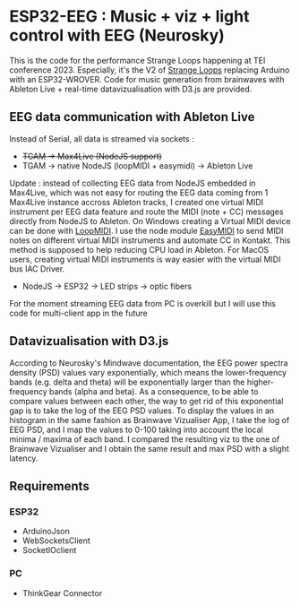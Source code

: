 # ESP32-EEG : Music + viz + light control with EEG (Neurosky)
This is the code for the performance Strange Loops happening at TEI conference 2023. Especially, it's the V2 of [Strange Loops](https://camps.aptaracorp.com/ACM_PMS/PMS/ACM/TEI23/76/6383df6f-7aeb-11ed-a76e-16bb50361d1f/OUT/tei23-76.html) replacing Arduino with an ESP32-WROVER. Code for music generation from brainwaves with Ableton Live + real-time datavizualisation with D3.js are provided.

## EEG data communication with Ableton Live

Instead of Serial, all data is streamed via sockets :
* ~~TGAM -> Max4Live (NodeJS support)~~ 
* TGAM -> native NodeJS (loopMIDI + easymidi) -> Ableton Live

Update : instead of collecting EEG data from NodeJS embedded in Max4Live, which was not easy for routing the EEG data coming from 1 Max4Live instance accross Ableton tracks, I created one virtual MIDI instrument per EEG data feature and route the MIDI (note + CC) messages directly from NodeJS to Ableton. 
On Windows creating a Virtual MIDI device can be done with [LoopMIDI](http://www.tobias-erichsen.de/software/loopmidi.html). I use the node module [EasyMIDI](https://github.com/dinchak/node-easymidi) to send MIDI notes on different virtual MIDI instruments and automate CC in Kontakt. This method is supposed to help reducing CPU load in Ableton. For MacOS users, creating virtual MIDI instruments is way easier with the virtual MIDI bus IAC Driver. 

* NodeJS -> ESP32 -> LED strips -> optic fibers

For the moment streaming EEG data from PC is overkill but I will use this code for multi-client app in the future 

## Datavizualisation with D3.js

According to Neurosky's Mindwave documentation, the EEG power spectra density (PSD) values vary exponentially, which means the lower-frequency bands (e.g. delta and theta) will be exponentially larger than the higher-frequency bands (alpha and beta). As a consequence, to be able to compare values between each other, the way to get rid of this exponential gap is to take the log of the EEG PSD values. To display the values in an histogram in the same fashion as Brainwave Vizualiser App, I take the log of EEG PSD, and I map the values to 0-100 taking into account the local minima / maxima of each band. I compared the resulting viz to the one of Brainwave Vizualiser and I obtain the same result and max PSD with a slight latency. 


## Requirements
### ESP32
* ArduinoJson
* WebSocketsClient
* SocketIOclient
### PC
* ThinkGear Connector
